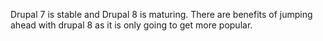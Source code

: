 Drupal 7 is stable and Drupal 8 is maturing. There are benefits of jumping ahead with drupal 8 as it is only going to get more popular.